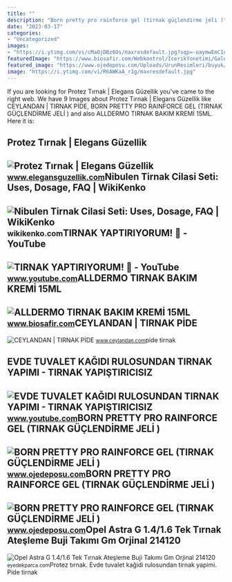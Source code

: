 ```yaml
---
title: ""
description: "Born pretty pro rainforce gel (tirnak güçlendi̇rme jeli̇ )"
date: "2023-03-17"
categories:
- "Uncategorized"
images:
- "https://i.ytimg.com/vi/cMaOjDBz6Os/maxresdefault.jpg?sqp=-oaymwEmCIAKENAF8quKqQMa8AEB-AH-CYAC0AWKAgwIABABGGUgZShlMA8=&amp;rs=AOn4CLBRPCMUgQOvjDoll365g3cy29Zg2g"
featuredImage: "https://www.biosafir.com/Webkontrol/IcerikYonetimi/GaleriResim/KucukResim/alldermo-tirnak-bakim-kremi-15ml_urunler_g261_k_Gh7w26Xo.jpg"
featured_image: "https://www.ojedeposu.com/Uploads/UrunResimleri/buyuk/born-pretty-pro-rainforce-gel-tirnak-g--8dfbc.jpg"
image: "https://i.ytimg.com/vi/R6AWKaA_r1g/maxresdefault.jpg"
---
```


If you are looking for Protez Tırnak | Elegans Güzellik you've came to the right web. We have 9 Images about Protez Tırnak | Elegans Güzellik like CEYLANDAN | TIRNAK PİDE, BORN PRETTY PRO RAINFORCE GEL (TIRNAK GÜÇLENDİRME JELİ ) and also ALLDERMO TIRNAK BAKIM KREMİ 15ML. Here it is:

Protez Tırnak | Elegans Güzellik
--------------------------------

 ![Protez Tırnak | Elegans Güzellik](https://www.elegansguzellik.com/wp-content/uploads/2020/08/protez-tirnak-1024x576.jpg) <small>www.elegansguzellik.com</small>Nibulen Tirnak Cilasi Seti: Uses, Dosage, FAQ | WikiKenko
---------------------------------------------------------

 ![Nibulen Tirnak Cilasi Seti: Uses, Dosage, FAQ | WikiKenko](https://wikikenko.com/wp-content/uploads/2022/01/N-454-600x488.jpg) <small>wikikenko.com</small>TIRNAK YAPTIRIYORUM! 💅 - YouTube
--------------------------------

 ![TIRNAK YAPTIRIYORUM! 💅 - YouTube](https://i.ytimg.com/vi/cMaOjDBz6Os/maxresdefault.jpg?sqp=-oaymwEmCIAKENAF8quKqQMa8AEB-AH-CYAC0AWKAgwIABABGGUgZShlMA8=&rs=AOn4CLBRPCMUgQOvjDoll365g3cy29Zg2g) <small>www.youtube.com</small>ALLDERMO TIRNAK BAKIM KREMİ 15ML
--------------------------------

 ![ALLDERMO TIRNAK BAKIM KREMİ 15ML](https://www.biosafir.com/Webkontrol/IcerikYonetimi/GaleriResim/KucukResim/alldermo-tirnak-bakim-kremi-15ml_urunler_g261_k_Gh7w26Xo.jpg) <small>www.biosafir.com</small>CEYLANDAN | TIRNAK PİDE
-----------------------

 ![CEYLANDAN | TIRNAK PİDE](https://www.ceylandan.com/Uploads/UrunResimleri/ceylantirnak-pide-0bcb.jpg) <small>www.ceylandan.com</small>pide tirnak

EVDE TUVALET KAĞIDI RULOSUNDAN TIRNAK YAPIMI - TIRNAK YAPIŞTIRICISIZ
--------------------------------------------------------------------

 ![EVDE TUVALET KAĞIDI RULOSUNDAN TIRNAK YAPIMI - TIRNAK YAPIŞTIRICISIZ](https://i.ytimg.com/vi/R6AWKaA_r1g/maxresdefault.jpg) <small>www.youtube.com</small>BORN PRETTY PRO RAINFORCE GEL (TIRNAK GÜÇLENDİRME JELİ )
--------------------------------------------------------

 ![BORN PRETTY PRO RAINFORCE GEL (TIRNAK GÜÇLENDİRME JELİ )](https://www.ojedeposu.com/Uploads/UrunResimleri/buyuk/born-pretty-pro-rainforce-gel-tirnak-g--8dfbc.jpg) <small>www.ojedeposu.com</small>BORN PRETTY PRO RAINFORCE GEL (TIRNAK GÜÇLENDİRME JELİ )
--------------------------------------------------------

 ![BORN PRETTY PRO RAINFORCE GEL (TIRNAK GÜÇLENDİRME JELİ )](https://www.ojedeposu.com/Uploads/UrunResimleri/buyuk/born-pretty-pro-rainforce-gel-tirnak-g-ab28-1.jpg) <small>www.ojedeposu.com</small>Opel Astra G 1.4/1.6 Tek Tırnak Ateşleme Buji Takımı Gm Orjinal 214120
----------------------------------------------------------------------

 ![Opel Astra G 1.4/1.6 Tek Tırnak Ateşleme Buji Takımı Gm Orjinal 214120](https://eyedekparca.com/wp-content/uploads/1214031.jpg) <small>eyedekparca.com</small>Protez tırnak. Evde tuvalet kağidi rulosundan tirnak yapimi. Pide tirnak

